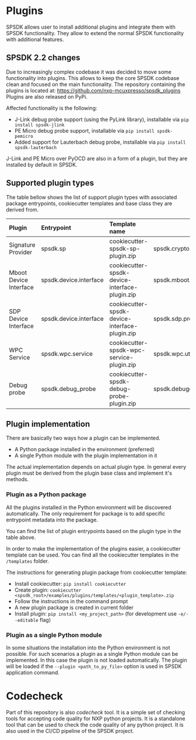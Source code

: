# Plugins

SPSDK allows user to install additional plugins and integrate them with SPSDK functionality. They allow to extend the normal SPSDK functionality with additional features.

## SPSDK 2.2 changes

Due to increasingly complex codebase it was decided to move some functionality into plugins. This allows to keep the core SPSDK codebase clean and focused on the main functionality. 
The repository containing the plugins is located at: https://github.com/nxp-mcuxpresso/spsdk_plugins
Plugins are also released on PyPi.

Affected functionality is the following:
- J-Link debug probe support (using the PyLink library), installable via `pip install spsdk-jlink`
- PE Micro debug probe support, installable via `pip install spsdk-pemicro`
- Added support for Lauterbach debug probe, installable via `pip install spsdk-lauterbach`

J-Link and PE Micro over PyOCD are also in a form of a plugin, but they are installed by default in SPSDK.

## Supported plugin types

The table bellow shows the list of support plugin types with associated package entrypoints, cookiecutter templates and base class they are derived from.

| Plugin                 | Entrypoint             | Template name                                  | Base class                                    |
|:-----------------------|:-----------------------|:-----------------------------------------------|-----------------------------------------------|
| Signature Provider     | spsdk.sp               | cookiecutter-spsdk-sp-plugin.zip               | spsdk.crypto.signature_provider.SignatureProvider                |
| Mboot Device Interface | spsdk.device.interface | cookiecutter-spsdk-device-interface-plugin.zip | spsdk.mboot.protocol.base.MbootProtocolBase   |
| SDP Device Interface   | spsdk.device.interface | cookiecutter-spsdk-device-interface-plugin.zip | spsdk.sdp.protocol.base.SDPProtocolBase       |
| WPC Service            | spsdk.wpc.service      | cookiecutter-spsdk-wpc-service-plugin.zip      | spsdk.wpc.utils.WPCCertificateService         |
| Debug probe            | spsdk.debug_probe      | cookiecutter-spsdk-debug-probe-plugin.zip      | spsdk.debuggers.debug_probe.DebugProbeCoreSightOnly      |      


## Plugin implementation

There are basically two ways how a plugin can be implemented.

- A Python package installed in the environment (preferred)
- A single Python module with the plugin implementation in it

The actual implementation depends on actual plugin type. 
In general every plugin must be derived from the plugin base class and implement it's methods.

### Plugin as a Python package
All the plugins installed in the Python environment will be discovered automatically.
The only requirement for package is to add specific entrypoint metadata into the package.

You can find the list of plugin entrypoints based on the plugin type in the table above.

In order to make the implementation of the plugins easier, a cookiecutter template can be used.
You can find all the cookiecutter templates in the `/templates` folder.

The instructions for generating plugin package from cookiecutter template:
- Install cookiecutter: `pip install cookiecutter`
- Create plugin: `cookiecutter <spsdk_root>/examples/plugins/templates/<plugin_template>.zip`
- Follow the instructions in the command prompt
- A new plugin package is created in current folder
- Install plugin: `pip install <my_project_path>` (for development use `-e/--editable` flag)

### Plugin as a single Python module
In some situations the installation into the Python environment is not possible.
For such scenarios a plugin as a single Python module can be implemented.
In this case the plugin is not loaded automatically. 
The plugin will be loaded if the `--plugin <path_to_py_file>` option is used in SPSDK application command.

# Codecheck

Part of this repository is also *codecheck* tool. It is a simple set of checking tools for accepting code quality for NXP python projects. It is a standalone tool that can be used to check the code quality of any python project. It is also used in the CI/CD pipeline of the SPSDK project.
